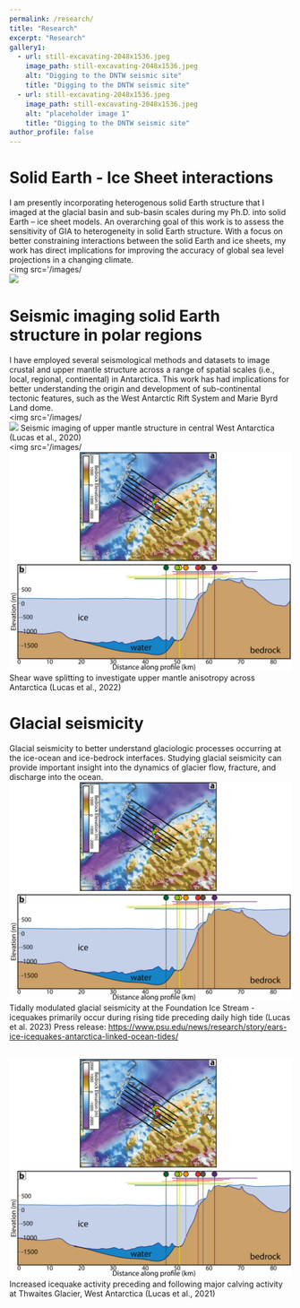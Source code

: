 ```yaml
---
permalink: /research/
title: "Research"
excerpt: "Research"
gallery1:
  - url: still-excavating-2048x1536.jpeg
    image_path: still-excavating-2048x1536.jpeg
    alt: "Digging to the DNTW seismic site"
    title: "Digging to the DNTW seismic site"
  - url: still-excavating-2048x1536.jpeg
    image_path: still-excavating-2048x1536.jpeg
    alt: "placeholder image 1"
    title: "Digging to the DNTW seismic site"
author_profile: false
---
```


# Solid Earth - Ice Sheet interactions 
I am presently incorporating heterogenous solid Earth structure that I imaged at the glacial basin and sub-basin scales during my Ph.D. into solid Earth – ice sheet models. 
An overarching goal of this work is to assess the sensitivity of GIA to heterogeneity in solid Earth structure. With a focus on better constraining interactions 
between the solid Earth and ice sheets, my work has direct implications for improving the accuracy of global sea level projections in a changing climate. 
<br/><img src='/images/<br/><img src='/images/cryocartoon.jpg'>

# Seismic imaging solid Earth structure in polar regions 
I have employed several seismological methods and datasets to image crustal and upper mantle structure across a range of spatial scales (i.e., local, regional, continental) in Antarctica.
This work has had implications for better understanding the origin and development of sub-continental tectonic features, such as the West Antarctic 
Rift System and Marie Byrd Land dome. 
<br/><img src='/images/<br/><img src='/images/1-s2.0-S0012821X20303812-gr003.jpg'>
Seismic imaging of upper mantle structure in central West Antarctica (Lucas et al., 2020)
<br/><img src='/images/<br/><img src='/images/jgrf21757-fig-0007-m.jpg'>
Shear wave splitting to investigate upper mantle anisotropy across Antarctica (Lucas et al., 2022)


# Glacial seismicity 
Glacial seismicity to better understand glaciologic processes occurring at the ice-ocean and ice-bedrock interfaces. 
Studying glacial seismicity can provide important insight into the dynamics of glacier flow, fracture, and discharge into the ocean.
<br/><img src='/images/jgrf21757-fig-0007-m.jpg'>
Tidally modulated glacial seismicity at the Foundation Ice Stream - icequakes primarily occur during rising tide preceding daily high tide (Lucas et al. 2023)
Press release: https://www.psu.edu/news/research/story/ears-ice-icequakes-antarctica-linked-ocean-tides/ 

<br/><img src='/images/jgrf21757-fig-0007-m.jpg'>
Increased icequake activity preceding and following major calving activity at Thwaites Glacier, West Antarctica (Lucas et al., 2021)
